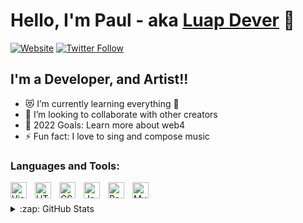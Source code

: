 # Hello, I'm Paul - aka [Luap Dever](https://luap-dever.netlify.app) 👋 

[![Website](https://img.shields.io/website?label=luap-dever.com&style=for-the-badge&url=https%3A%2F%2Fluap-dever.netlify.app.com)](https://luap-dever.netlify.app)
[![Twitter Follow](https://img.shields.io/twitter/follow/SmithZannou?color=1DA1F2&logo=twitter&style=for-the-badge)](https://twitter.com/intent/follow?original_referer=https%3A%2F%2Fgithub.com%2Fluapdever&screen_name=SmithZannou)


## I'm a Developer, and Artist!!

- 😻 I’m currently learning everything 🤣
- 👯 I’m looking to collaborate with other creators
- 🥅 2022 Goals: Learn more about web4
- ⚡ Fun fact: I love to sing and compose music

### Languages and Tools:

<img align="left" alt="Visual Studio Code" width="26px" src="https://cdn.jsdelivr.net/gh/devicons/devicon/icons/vscode/vscode-original.svg" style="padding-right:10px;" />
<img align="left" alt="HTML5" width="26px" src="https://cdn.jsdelivr.net/gh/devicons/devicon/icons/html5/html5-original.svg" style="padding-right:10px;" />
<img align="left" alt="CSS3" width="26px" src="https://cdn.jsdelivr.net/gh/devicons/devicon/icons/css3/css3-original.svg" style="padding-right:10px;" />
<img align="left" alt="JavaScript" width="26px" src="https://cdn.jsdelivr.net/gh/devicons/devicon/icons/javascript/javascript-original.svg" style="padding-right:10px;" />
<img align="left" alt="React" width="26px" src="https://cdn.jsdelivr.net/gh/devicons/devicon/icons/react/react-original.svg" style="padding-right:10px;" />
<img align="left" alt="MySQL" width="26px" src="https://cdn.jsdelivr.net/gh/devicons/devicon/icons/mysql/mysql-original.svg" style="padding-right:10px;" />

<br />
<br />

<!--END_SECTION:activity-->

</details>

<details>
  <summary>:zap: GitHub Stats</summary>

  <img align="left" alt="codeSTACKr's GitHub Stats" src="https://github-readme-stats.vercel.app/api?username=luapdever&show_icons=true&hide_border=false&title_color=ff652f&icon_color=FFE400&bg_color=09131B&text_color=ffffff&border_color=0c1a25" />

</details>

[website]: https://luap-dever.netlify.app
[twitter]: https://twitter.com/SmithZannou
[instagram]: https://instagram.com/luapdever
[linkedin]: https://linkedin.com/in/paul-zannou-b253a2205
[facebook]: https://m.facebook.com/paulsmith.zannou
